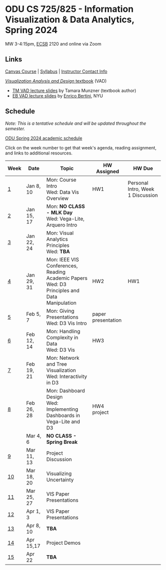 # ODU CS 725/825 - Information Visualization & Data Analytics, Spring 2024

MW 3-4:15pm, [ECSB](https://odu.edu/life/buildings/buildings/ecsb) 2120 and online via Zoom

## Links

[Canvas Course](https://canvas.odu.edu/courses/152933) | [Syllabus](syllabus.md) | [Instructor Contact Info](https://canvas.odu.edu/courses/152933/pages/meet-your-instructor)

<!--* [Paper Presentation Schedule](https://canvas.odu.edu/courses/132393/pages/paper-presentation-schedule)-->

[*Visualization Analysis and Design* textbook](https://www.cs.ubc.ca/~tmm/vadbook/) (VAD)

* [TM VAD lecture slides](https://www.cs.ubc.ca/~tmm/talks.html#vadallslides) by Tamara Munzner (textbook author)
* [EB VAD lecture slides](http://bit.ly/lecture-slides-iv16) by [Enrico Bertini](http://enrico.bertini.io/), NYU

<!--[CS725-S23 Collection at Observable](https://observablehq.com/collection/@weiglemc/cs-725-825-spring-2023) -->

## Schedule

*Note: This is a tentative schedule and will be updated throughout the semester.*

[ODU Spring 2024 academic schedule](https://www.odu.edu/academics/calendar/spring)

Click on the week number to get that week's agenda, reading assignment, and links to additional resources. 

|Week |Date|Topic|HW Assigned|HW Due|
|---|---|---|---|---|
|[1](agenda.md#week-1)|Jan 8, 10|Mon: Course Intro <br/>Wed: Data Vis Overview | HW1  | Personal Intro, Week 1 Discussion |
|[2](agenda.md#week-2)|Jan 15, 17|Mon: **NO CLASS - MLK Day**<br/>Wed: Vega-Lite, Arquero Intro | | |
|[3](agenda.md#week-3)|Jan 22, 24|Mon: Visual Analytics Principles<br/>Wed: **TBA** | |  |
|[4](agenda.md#week-4)|Jan 29, 31|Mon: IEEE VIS Conferences, Reading Academic Papers<br/>Wed: D3 Principles and Data Manipulation  | HW2 | HW1  |
|[5](agenda.md#week-5)|Feb 5, 7| Mon: Giving Presentations <br/>Wed: D3 Vis Intro | paper presentation |  |
|[6](agenda.md#week-6)|Feb 12, 14| Mon: Handling Complexity in Data<br/>Wed: D3 Vis| HW3 |   |
|[7](agenda.md#week-7)|Feb 19, 21|Mon: Network and Tree Visualization<br/>Wed: Interactivity in D3 |  | |
|[8](agenda.md#week-8)|Feb 26, 28|Mon: Dashboard Design<br/>Wed: Implementing Dashboards in Vega-Lite and D3 | HW4<br/>project |  |
||Mar 4, 6|**NO CLASS - Spring Break** | | |
|[9](agenda.md#week-9)|Mar 11, 13|Project Discussion | | |
|[10](agenda.md#week-10)|Mar 18, 20|Visualizing Uncertainty | | |
|[11](agenda.md#week-11)|  Mar 25, 27|VIS Paper Presentations | | |
|[12](agenda.md#week-12)| Apr 1, 3|VIS Paper Presentations| | |
|[13](agenda.md#week-13)| Apr 8, 10|**TBA** | | |
|[14](agenda.md#week-14)| Apr 15,17|Project Demos | | |
|[15](agenda.md#week-15)| Apr 22|**TBA** | | |
